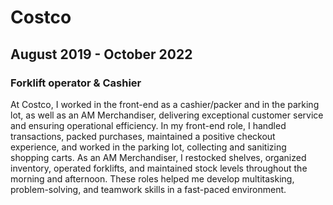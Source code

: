 # Costco

## August 2019 - October 2022

### Forklift operator & Cashier

At Costco, I worked in the front-end as a cashier/packer and in the parking lot, as well as an AM Merchandiser, delivering exceptional customer service and ensuring operational efficiency. In my front-end role, I handled transactions, packed purchases, maintained a positive checkout experience, and worked in the parking lot, collecting and sanitizing shopping carts. As an AM Merchandiser, I restocked shelves, organized inventory, operated forklifts, and maintained stock levels throughout the morning and afternoon. These roles helped me develop multitasking, problem-solving, and teamwork skills in a fast-paced environment.
